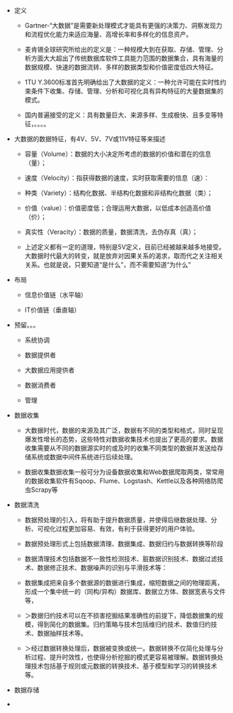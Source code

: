 - 定义

  - Gartner-“大数据”是需要新处理模式才能具有更强的决策力、洞察发现力和流程优化能力来适应海量、高增长率和多样化的信息资产。

  - 麦肯锡全球研究所给出的定义是：一种规模大到在获取、存储、管理、分析方面大大超出了传统数据库软件工具能力范围的数据集合，具有海量的数据规模、快速的数据流转、多样的数据类型和价值密度低四大特征。

  - 1TU Y.3600标准首先明确给出了大数据的定义：一种允许可能在实时性约束条件下收集、存储、管理、分析和可视化具有异构特征的大量数据集的模式。

  - 国内普遍接受的定义：具有数量巨大、来源多样、生成极快、且多变等特征，。。。。

- 大数据的数据特征，有4V、5V、7V或11V特征等来描述

  - 容量（Volume）：数据的大小决定所考虑的数据的价值和潜在的信息（量）；

  - 速度（Velocity）：指获得数据的速度，实时获取需要的信息（速）：

  - 种类（Variety）：结构化数据、半结构化数据和非结构化数据（类）；

  - 价值（value）：价值密度低；合理运用大数据，以低成本创造高价值（价）；

  - 真实性（Veracity）：数据的质量，数据清洗，去伪存真（真）；

  - 上述定义都有一定的道理，特别是5V定义，目前已经被越来越多地接受。大数据时代最大的转变，就是放弃对因果关系的渴求，取而代之关注相关关系。也就是说，只要知道“是什么”，而不需要知道“为什么”

- 布局

  - 信息价值链（水平轴）

  - IT价值链（垂直轴）

- 预留。。。

  - 系统协调

  - 数据提供者

  - 大数据应用提供者

  - 数据消费者

  - 管理

- 数据收集

  - 大数据时代，数据的来源及其广泛，数据有不同的类型和格式，同时呈现爆发性增长的态势，这些特性对数据收集技术也提出了更高的要求。数据收集需要从不同的数据源实时的或及时的收集不同类型的数据并发送给存储系统或数据中间件系统进行后续处理。

  - 数据收集数据收集一般可分为设备数据收集和Web数据爬取两类，常常用的数据收集软件有Sqoop、Flume、Logstash、Kettle以及各种网络防爬虫Scrapy等

- 数据清洗

  - 数据预处理的引入，将有助于提升数据质量，并使得后继数据处理、分析、可视化过程更加容易、有效，有利于获得更好的用户体验。

  - 数据预处理形式上包括数据清理、数据集成、数据归约与数据转换等阶段

  - 数据清理技术包括数据不一致性检测技术、脏数据识别技术、数据过滤技术、数据修正技术、数据噪声的识别与平滑技术等：

  - 数据集成把来自多个数据源的数据进行集成，缩短数据之间的物理距离，形成一个集中统一的（同构/异构）数据库、数据立方体、数据宽表与文件等，

  - ＞数据归约技术可以在不损害挖掘结果准确性的前提下，降低数据集的规模，得到简化的数据集。归约策略与技术包括维归约技术、数值归约技术、数据抽样技术等。

  - ＞经过数据转换处理后，数据被变换或统一。数据转换不仅简化处理与分析过程、提升时效性，也使得分析挖掘的模式更容易被理解。数据转换处理技术包括基于规则或元数据的转换技术、基于模型和学习的转换技术等。

- 数据存储

- 